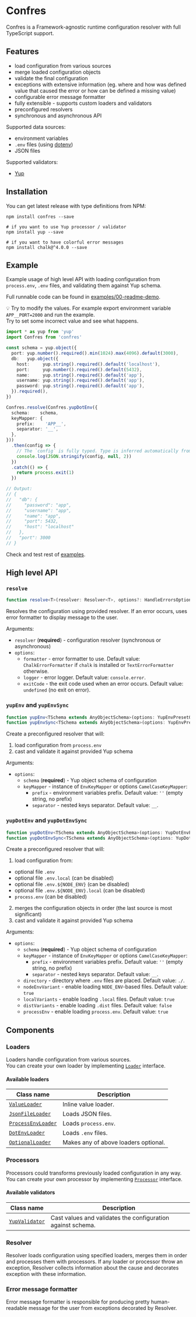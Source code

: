 Confres
=======

Confres is a Framework-agnostic runtime configuration resolver with full TypeScript support.

Features
--------

* load configuration from various sources
* merge loaded configuration objects
* validate the final configuration
* exceptions with extensive information (eg. where and how was defined value that caused the error or how can be defined
  a missing value)
* configurable error message formatter
* fully extensible - supports custom loaders and validators
* preconfigured resolvers
* synchronous and asynchronous API

Supported data sources:

* environment variables
* `.env` files (using [dotenv](https://www.npmjs.com/package/dotenv))
* JSON files

Supported validators:

* [Yup](https://www.npmjs.com/package/yup)

## Installation

You can get latest release with type definitions from NPM:

```
npm install confres --save

# if you want to use Yup processor / validator
npm install yup --save

# if you want to have colorful error messages
npm install chalk@^4.0.0 --save
```

## Example

Example usage of high level API with loading configuration from `process.env`, `.env` files, and validating them against
Yup schema.

Full runnable code can be found in [examples/00-readme-demo](./examples/00-readme-demo).

:bulb: Try to modify the values. For example export environment variable `APP__PORT=2000` and run the example.   
Try to set some incorrect value and see what happens.

```ts
import * as yup from 'yup'
import Confres from 'confres'

const schema = yup.object({
  port: yup.number().required().min(1024).max(4096).default(3000),
  db:   yup.object({
    host:     yup.string().required().default('localhost'),
    port:     yup.number().required().default(5432),
    name:     yup.string().required().default('app'),
    username: yup.string().required().default('app'),
    password: yup.string().required().default('app'),
  }).required(),
})

Confres.resolve(Confres.yupDotEnv({
  schema:    schema,
  keyMapper: {
    prefix:    'APP__',
    separator: '__',
  },
}))
  .then(config => {
    // The `config` is fully typed. Type is inferred automatically from Yup schema. 
    console.log(JSON.stringify(config, null, 2))
  })
  .catch(() => {
    return process.exit(1)
  })

// Output:
// {
//   "db": {
//     "password": "app",
//     "username": "app",
//     "name": "app",
//     "port": 5432,
//     "host": "localhost"
//   },
//   "port": 3000
// }
```

Check and test rest of [examples](./examples).

## High level API

### `resolve`

```ts
function resolve<T>(resolver: Resolver<T>, options?: HandleErrorsOptions): T
```

Resolves the configuration using provided resolver. If an error occurs, uses error formatter to display message to the
user.

Arguments:

* `resolver` (**required**) - configuration resolver (synchronous or asynchronous)
* `options`:
  * `formatter` - error formatter to use. Default value: `ChalkErrorFormatter` if `chalk` is installed
    or `TextErrorFormatter` otherwise.
  * `logger` - error logger. Default value: `console.error`.
  * `exitCode` - the exit code used when an error occurs. Default value: `undefined` (no exit on error).

### `yupEnv` and `yupEnvSync`

```ts
function yupEnv<TSchema extends AnyObjectSchema>(options: YupEnvPresetOptions<TSchema>): Resolver<Promise<Asserts<TSchema>>>
function yupEnvSync<TSchema extends AnyObjectSchema>(options: YupEnvPresetOptions<TSchema>): Resolver<Asserts<TSchema>> 
```

Create a preconfigured resolver that will:

1. load configuration from `process.env`
2. cast and validate it against provided Yup schema

Arguments:

* `options`:
  * `schema` (**required**) - Yup object schema of configuration
  * `keyMapper` - instance of `EnvKeyMapper` or options `CamelCaseKeyMapper`:
    * `prefix` - environment variables prefix. Default value: `''` (empty string, no prefix)
    * `separator` - nested keys separator. Default value: `__`.

### `yupDotEnv` and `yupDotEnvSync`

```ts
function yupDotEnv<TSchema extends AnyObjectSchema>(options: YupDotEnvPresetOptions<TSchema>): Resolver<Promise<Asserts<TSchema>>
function yupDotEnvSync<TSchema extends AnyObjectSchema>(options: YupDotEnvPresetOptions<TSchema>): Resolver<Asserts<TSchema>>
```

Create a preconfigured resolver that will:

1. load configuration from:
  * optional file `.env`
  * optional file `.env.local` (can be disabled)
  * optional file `.env.${NODE_ENV}` (can be disabled)
  * optional file `.env.${NODE_ENV}.local` (can be disabled)
  * `process.env` (can be disabled)
2. merges the configuration objects in order (the last source is most significant)
3. cast and validate it against provided Yup schema

Arguments:

* `options`:
  * `schema` (**required**) - Yup object schema of configuration
  * `keyMapper` - instance of `EnvKeyMapper` or options `CamelCaseKeyMapper`:
    * `prefix` - environment variables prefix. Default value: `''` (empty string, no prefix)
    * `separator` - nested keys separator. Default value: `__`.
  * `directory` - directory where `.env` files are placed. Default value: `./`.
  * `nodeEnvVariant` - enable loading `NODE_ENV`-based files. Default value: `true`
  * `localVariants` - enable loading `.local` files. Default value: `true`
  * `distVariants` - enable loading `.dist` files. Default value: `false`
  * `processEnv` - enable loading `process.env`. Default value: `true`

## Components

### Loaders

Loaders handle configuration from various sources.  
You can create your own loader by implementing [`Loader`](./src/interfaces/loader.ts) interface.

#### Available loaders

| Class name                                                  | Description                          |
|-------------------------------------------------------------|--------------------------------------|
| [`ValueLoader`](./src/loaders/valueLoader.ts)               | Inline value loader.                 | 
| [`JsonFileLoader`](./src/loaders/json/jsonFileLoader.ts)    | Loads JSON files.                    |
| [`ProcessEnvLoader`](./src/loaders/env/processEnvLoader.ts) | Loads `process.env`.                 |
| [`DotEnvLoader`](./src/loaders/env/dotEnvLoader.ts)         | Loads `.env` files.                  |
| [`OptionalLoader`](./src/loaders/optionalLoader.ts)         | Makes any of above loaders optional. |

### Processors

Processors could transforms previously loaded configuration in any way.  
You can create your own processor by implementing [`Processor`](./src/interfaces/validator.ts) interface.

#### Available validators

| Class name                                       | Description                                                 |
|--------------------------------------------------|-------------------------------------------------------------|
| [`YupValidator`](src/validators/yupValidator.ts) | Cast values and validates the configuration against schema. |

### Resolver

Resolver loads configuration using specified loaders, merges them in order and processes them with processors. If any
loader or processor throw an exception, Resolver collects information about the cause and decorates exception with these
information.

### Error message formatter

Error message formatter is responsible for producing pretty human-readable message for the user from exceptions
decorated by Resolver.
